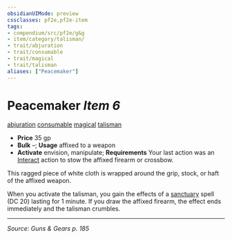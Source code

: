```yaml
---
obsidianUIMode: preview
cssclasses: pf2e,pf2e-item
tags:
- compendium/src/pf2e/g&g
- item/category/talisman/
- trait/abjuration
- trait/consumable
- trait/magical
- trait/talisman
aliases: ["Peacemaker"]
---
```

# Peacemaker *Item 6*  
[abjuration](rules/traits/abjuration.md "Abjuration School Trait")  [consumable](rules/traits/consumable.md "Consumable Item Trait")  [magical](rules/traits/magical.md "Magical Item Trait")  [talisman](rules/traits/talisman.md "Talisman Item Trait")  

- **Price** 35 gp
- **Bulk** –; **Usage** affixed to a weapon
- **Activate** envision, manipulate; **Requirements** Your last action was an [Interact](rules/actions/interact.md) action to stow the affixed firearm or crossbow.

This ragged piece of white cloth is wrapped around the grip, stock, or haft of the affixed weapon.

When you activate the talisman, you gain the effects of a [sanctuary](compendium/spells/sanctuary.md) spell (DC 20) lasting for 1 minute. If you draw the affixed firearm, the effect ends immediately and the talisman crumbles.


---
*Source: Guns & Gears p. 185*